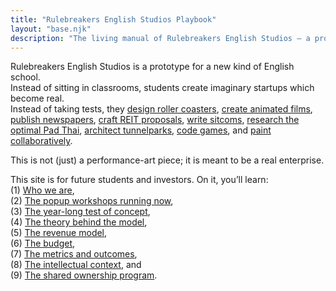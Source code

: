 ```yaml
---
title: "Rulebreakers English Studios Playbook"
layout: "base.njk"
description: "The living manual of Rulebreakers English Studios — a prototype English school where learning creates value."
---
```


Rulebreakers English Studios is a prototype for a new kind of English school.  
Instead of sitting in classrooms, students create imaginary startups which become real.  
Instead of taking tests, they [design roller coasters](../studios/unicornworld/), [create animated films](../studios/mean-babies/), [publish newspapers](../studios/clownpump/), [craft REIT proposals](../studios/infinite-thailand/), [write sitcoms](../studios/channel-99/), [research the optimal Pad Thai](../studios/experience-worker/), [architect tunnelparks](../studios/social-arcology/), [code games](../studios/english-is-money/), and [paint collaboratively](../studios/tmt-bottega/).

This is not (just) a performance-art piece; it is meant to be a real enterprise.  

This site is for future students and investors. On it, you’ll learn:  
(1) [Who we are](../background/),  
(2) [The popup workshops running now](../workshops/),  
(3) [The year-long test of concept](../year-test/),  
(4) [The theory behind the model](../theory/),  
(5) [The revenue model](../revenue/),  
(6) [The budget](../budget/),  
(7) [The metrics and outcomes](../metrics/),  
(8) [The intellectual context](../context/), and  
(9) [The shared ownership program](../ownership/).
